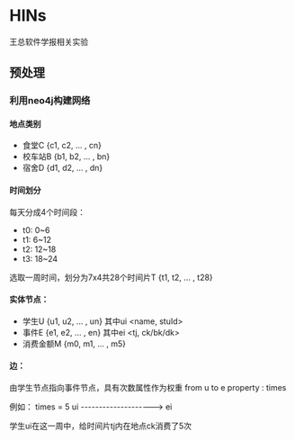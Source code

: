 # HINs
王总软件学报相关实验


## 预处理

### 利用neo4j构建网络

#### 地点类别
- 食堂C {c1, c2, ... , cn}
- 校车站B {b1, b2, ... , bn}
- 宿舍D {d1, d2, ... , dn}

#### 时间划分
每天分成4个时间段：
- t0: 0~6
- t1: 6~12
- t2: 12~18
- t3: 18~24 

选取一周时间，划分为7x4共28个时间片T {t1, t2, ... , t28}

#### 实体节点：
- 学生U {u1, u2, ... , un} 其中ui <name, stuId>
- 事件E {e1, e2, ... , en} 其中ei <tj, ck/bk/dk>
- 消费金额M {m0, m1, ... , m5}

#### 边：
由学生节点指向事件节点，具有次数属性作为权重
from u
to e
property : times

例如：
         times = 5 
ui --------------------> ei

学生ui在这一周中，给时间片tj内在地点ck消费了5次
